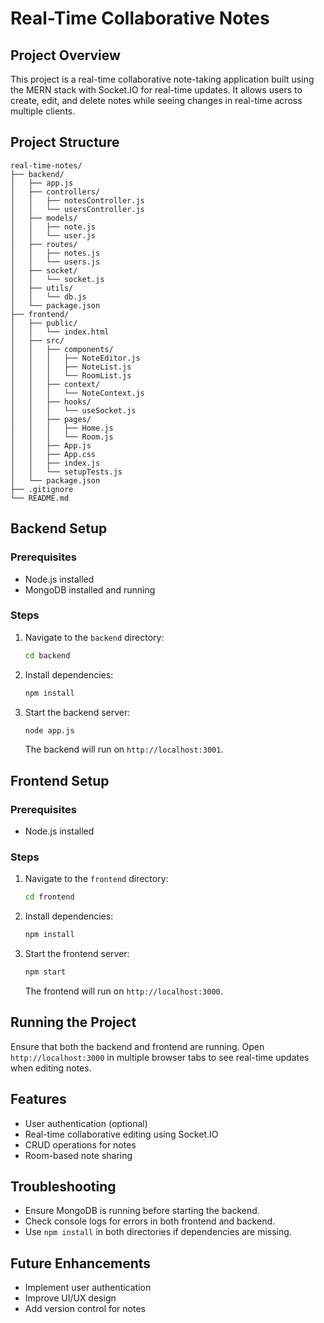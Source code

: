 # Real-Time Collaborative Notes

## Project Overview
This project is a real-time collaborative note-taking application built using the MERN stack with Socket.IO for real-time updates. It allows users to create, edit, and delete notes while seeing changes in real-time across multiple clients.

## Project Structure
```
real-time-notes/
├── backend/
│   ├── app.js
│   ├── controllers/
│   │   ├── notesController.js
│   │   └── usersController.js
│   ├── models/
│   │   ├── note.js
│   │   └── user.js
│   ├── routes/
│   │   ├── notes.js
│   │   └── users.js
│   ├── socket/
│   │   └── socket.js
│   ├── utils/
│   │   └── db.js
│   └── package.json
├── frontend/
│   ├── public/
│   │   └── index.html
│   ├── src/
│   │   ├── components/
│   │   │   ├── NoteEditor.js
│   │   │   ├── NoteList.js
│   │   │   └── RoomList.js
│   │   ├── context/
│   │   │   └── NoteContext.js
│   │   ├── hooks/
│   │   │   └── useSocket.js
│   │   ├── pages/
│   │   │   ├── Home.js
│   │   │   └── Room.js
│   │   ├── App.js
│   │   ├── App.css
│   │   ├── index.js
│   │   └── setupTests.js
│   └── package.json
├── .gitignore
└── README.md
```

## Backend Setup
### Prerequisites
- Node.js installed
- MongoDB installed and running

### Steps
1. Navigate to the `backend` directory:
   ```sh
   cd backend
   ```
2. Install dependencies:
   ```sh
   npm install
   ```
3. Start the backend server:
   ```sh
   node app.js
   ```
   The backend will run on `http://localhost:3001`.

## Frontend Setup
### Prerequisites
- Node.js installed

### Steps
1. Navigate to the `frontend` directory:
   ```sh
   cd frontend
   ```
2. Install dependencies:
   ```sh
   npm install
   ```
3. Start the frontend server:
   ```sh
   npm start
   ```
   The frontend will run on `http://localhost:3000`.

## Running the Project
Ensure that both the backend and frontend are running. Open `http://localhost:3000` in multiple browser tabs to see real-time updates when editing notes.

## Features
- User authentication (optional)
- Real-time collaborative editing using Socket.IO
- CRUD operations for notes
- Room-based note sharing

## Troubleshooting
- Ensure MongoDB is running before starting the backend.
- Check console logs for errors in both frontend and backend.
- Use `npm install` in both directories if dependencies are missing.

## Future Enhancements
- Implement user authentication
- Improve UI/UX design
- Add version control for notes

